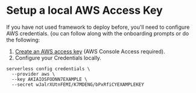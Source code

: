 <!--
title: Setup AWS Access Keys
menuText: Setup AWS Access Keys
description: A guide to setting up local AWS Access Keys
menuOrder: 2
-->

# Setup a local AWS Access Key

If you have not used framework to deploy before, you'll need to configure AWS
credentials. {ou can follow along with the onboarding prompts or do the
following:

1. [Create an AWS access key](https://www.youtube.com/watch?v=KngM5bfpttA)
(AWS Console Access required).
2. Configure your Credentials locally.

```text
serverless config credentials \
  --provider aws \
  --key AKIAIOSFODNN7EXAMPLE \
  --secret wJalrXUtnFEMI/K7MDENG/bPxRfiCYEXAMPLEKEY
```

